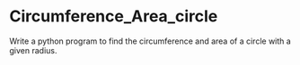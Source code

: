 # Circumference_Area_circle
Write a python program to find the circumference and area of a circle with a given radius.
